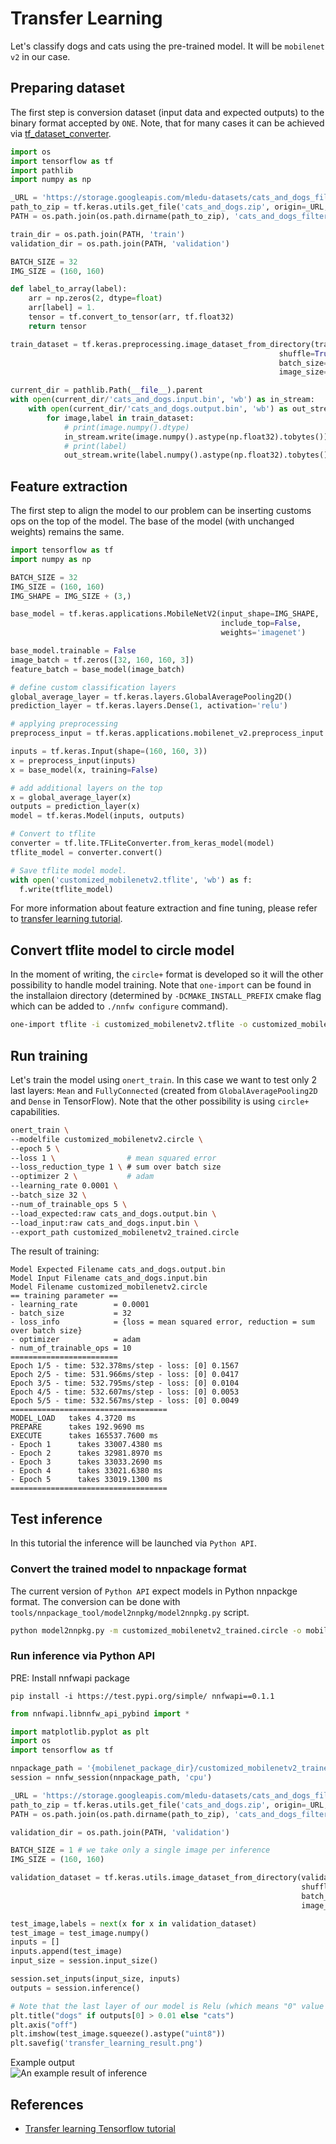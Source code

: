 # Transfer Learning

Let's classify dogs and cats using the pre-trained model. It will be `mobilenet v2` in our case.

## Preparing dataset
The first step is conversion dataset (input data and expected outputs) to the binary format accepted by `ONE`. Note, that for many cases it can be achieved via [tf_dataset_converter](https://github.com/Samsung/ONE/tree/master/tools/generate_datafile/tf_dataset_converter).

```python
import os
import tensorflow as tf
import pathlib
import numpy as np

_URL = 'https://storage.googleapis.com/mledu-datasets/cats_and_dogs_filtered.zip'
path_to_zip = tf.keras.utils.get_file('cats_and_dogs.zip', origin=_URL, extract=True)
PATH = os.path.join(os.path.dirname(path_to_zip), 'cats_and_dogs_filtered')

train_dir = os.path.join(PATH, 'train')
validation_dir = os.path.join(PATH, 'validation')

BATCH_SIZE = 32
IMG_SIZE = (160, 160)

def label_to_array(label):
    arr = np.zeros(2, dtype=float)
    arr[label] = 1.
    tensor = tf.convert_to_tensor(arr, tf.float32)
    return tensor

train_dataset = tf.keras.preprocessing.image_dataset_from_directory(train_dir,
                                                            shuffle=True,
                                                            batch_size=BATCH_SIZE,
                                                            image_size=IMG_SIZE)

current_dir = pathlib.Path(__file__).parent
with open(current_dir/'cats_and_dogs.input.bin', 'wb') as in_stream:
    with open(current_dir/'cats_and_dogs.output.bin', 'wb') as out_stream:
        for image,label in train_dataset:
            # print(image.numpy().dtype)
            in_stream.write(image.numpy().astype(np.float32).tobytes())
            # print(label)
            out_stream.write(label.numpy().astype(np.float32).tobytes())
```

## Feature extraction
The first step to align the model to our problem can be inserting customs ops on the top of the model. The base of the model (with unchanged weights) remains the same.

```python
import tensorflow as tf
import numpy as np

BATCH_SIZE = 32
IMG_SIZE = (160, 160)
IMG_SHAPE = IMG_SIZE + (3,)

base_model = tf.keras.applications.MobileNetV2(input_shape=IMG_SHAPE,
                                               include_top=False,
                                               weights='imagenet')

base_model.trainable = False
image_batch = tf.zeros([32, 160, 160, 3])
feature_batch = base_model(image_batch)

# define custom classification layers
global_average_layer = tf.keras.layers.GlobalAveragePooling2D()
prediction_layer = tf.keras.layers.Dense(1, activation='relu')

# applying preprocessing
preprocess_input = tf.keras.applications.mobilenet_v2.preprocess_input

inputs = tf.keras.Input(shape=(160, 160, 3))
x = preprocess_input(inputs)
x = base_model(x, training=False)

# add additional layers on the top
x = global_average_layer(x)
outputs = prediction_layer(x)
model = tf.keras.Model(inputs, outputs)

# Convert to tflite
converter = tf.lite.TFLiteConverter.from_keras_model(model)
tflite_model = converter.convert()

# Save tflite model model.
with open('customized_mobilenetv2.tflite', 'wb') as f:
  f.write(tflite_model)
```
For more information about feature extraction and fine tuning, please refer to [transfer learning tutorial](https://www.tensorflow.org/tutorials/images/transfer_learning).

## Convert tflite model to circle model
In the moment of writing, the `circle+` format is developed so it will the other possibility to handle model training.
Note that `one-import` can be found in the installaion directory (determined by `-DCMAKE_INSTALL_PREFIX` cmake flag which can be added to `./nnfw configure` command).
```bash
one-import tflite -i customized_mobilenetv2.tflite -o customized_mobilenetv2.circle
```

## Run training
Let's train the model using `onert_train`. In this case we want to test only 2 last layers: `Mean` and `FullyConnected` (created from `GlobalAveragePooling2D` and `Dense` in TensorFlow). Note that the other possibility is using `circle+` capabilities.
```bash
onert_train \
--modelfile customized_mobilenetv2.circle \
--epoch 5 \
--loss 1 \                # mean squared error
--loss_reduction_type 1 \ # sum over batch size
--optimizer 2 \           # adam
--learning_rate 0.0001 \
--batch_size 32 \
--num_of_trainable_ops 5 \
--load_expected:raw cats_and_dogs.output.bin \
--load_input:raw cats_and_dogs.input.bin \
--export_path customized_mobilenetv2_trained.circle
```
The result of training:
```
Model Expected Filename cats_and_dogs.output.bin
Model Input Filename cats_and_dogs.input.bin
Model Filename customized_mobilenetv2.circle
== training parameter ==
- learning_rate        = 0.0001
- batch_size           = 32
- loss_info            = {loss = mean squared error, reduction = sum over batch size}
- optimizer            = adam
- num_of_trainable_ops = 10
========================
Epoch 1/5 - time: 532.378ms/step - loss: [0] 0.1567
Epoch 2/5 - time: 531.966ms/step - loss: [0] 0.0417
Epoch 3/5 - time: 532.795ms/step - loss: [0] 0.0104
Epoch 4/5 - time: 532.607ms/step - loss: [0] 0.0053
Epoch 5/5 - time: 532.567ms/step - loss: [0] 0.0049
===================================
MODEL_LOAD   takes 4.3720 ms
PREPARE      takes 192.9690 ms
EXECUTE      takes 165537.7600 ms
- Epoch 1      takes 33007.4380 ms
- Epoch 2      takes 32981.8970 ms
- Epoch 3      takes 33033.2690 ms
- Epoch 4      takes 33021.6380 ms
- Epoch 5      takes 33019.1300 ms
===================================
```
## Test inference
In this tutorial the inference will be launched via `Python API`.
### Convert the trained model to nnpackage format
The current version of `Python API` expect models in Python nnpackge format. The conversion can be done with `tools/nnpackage_tool/model2nnpkg/model2nnpkg.py` script.
```bash
python model2nnpkg.py -m customized_mobilenetv2_trained.circle -o mobilenet_package_dir
```
### Run inference via Python API
PRE: Install nnfwapi package
```
pip install -i https://test.pypi.org/simple/ nnfwapi==0.1.1
```
```python
from nnfwapi.libnnfw_api_pybind import *

import matplotlib.pyplot as plt
import os
import tensorflow as tf

nnpackage_path = '{mobilenet_package_dir}/customized_mobilenetv2_trained'
session = nnfw_session(nnpackage_path, 'cpu')

_URL = 'https://storage.googleapis.com/mledu-datasets/cats_and_dogs_filtered.zip'
path_to_zip = tf.keras.utils.get_file('cats_and_dogs.zip', origin=_URL, extract=True)
PATH = os.path.join(os.path.dirname(path_to_zip), 'cats_and_dogs_filtered')

validation_dir = os.path.join(PATH, 'validation')

BATCH_SIZE = 1 # we take only a single image per inference
IMG_SIZE = (160, 160)

validation_dataset = tf.keras.utils.image_dataset_from_directory(validation_dir,
                                                                 shuffle=True,
                                                                 batch_size=BATCH_SIZE,
                                                                 image_size=IMG_SIZE)

test_image,labels = next(x for x in validation_dataset)
test_image = test_image.numpy()
inputs = []
inputs.append(test_image)
input_size = session.input_size()

session.set_inputs(input_size, inputs)
outputs = session.inference()

# Note that the last layer of our model is Relu (which means "0" value for cats detection)
plt.title("dogs" if outputs[0] > 0.01 else "cats")
plt.axis("off")
plt.imshow(test_image.squeeze().astype("uint8"))
plt.savefig('transfer_learning_result.png')
```

Example output<br/>
![An example result of inference](transfer_learning_result.png)

## References
- [Transfer learning Tensorflow tutorial](https://www.tensorflow.org/tutorials/images/transfer_learning)
